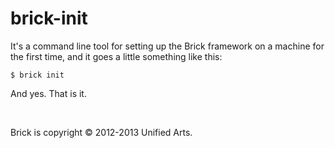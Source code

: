 brick-init
==========

It's a command line tool for setting up the Brick framework on a machine for
the first time, and it goes a little something like this:

`$ brick init`

And yes. That is it.

 

Brick is copyright © 2012-2013 Unified Arts.